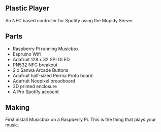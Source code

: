 Plastic Player
--------------

An NFC based controller for Spotify using the Mopidy Server

Parts
-----

- Raspberry Pi running Musicbox
- Espruino Wifi
- Adafruit 128 x 32 SPI OLED
- PN532 NFC breakout
- 2 x Sanwa Arcade Buttons
- Adafruit half-sized Perma Proto board
- Adafruit Neopixel breadboard
- 3D printed enclosure
- A Pro Spotify account


Making
------

First install Musicbox on a Raspberry Pi. This is the thing that plays your music.
